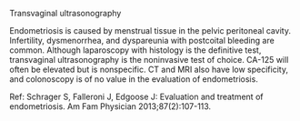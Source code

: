 Transvaginal ultrasonography

Endometriosis is caused by menstrual tissue in the pelvic peritoneal cavity. Infertility, dysmenorrhea, and
dyspareunia with postcoital bleeding are common. Although laparoscopy with histology is the definitive
test, transvaginal ultrasonography is the noninvasive test of choice. CA-125 will often be elevated but is
nonspecific. CT and MRI also have low specificity, and colonoscopy is of no value in the evaluation of
endometriosis.

Ref: Schrager S, Falleroni J, Edgoose J: Evaluation and treatment of endometriosis. Am Fam Physician 2013;87(2):107-113.